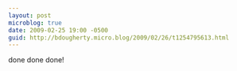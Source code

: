 ```yaml
---
layout: post
microblog: true
date: 2009-02-25 19:00 -0500
guid: http://bdougherty.micro.blog/2009/02/26/t1254795613.html
---
```

done done done!
